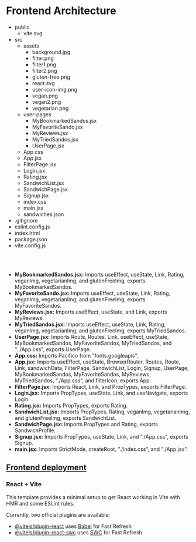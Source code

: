# Frontend Architecture

<ul>
  <li>public<ul>
    <li>vite.svg</li>
    </ul>
  </li>
  <li>src<ul>
    <li>assets<ul>
      <li>background.jpg</li>
      <li>filter.png</li>
      <li>filter1.png</li>
      <li>filter2.png</li>
      <li>gluten-free.png</li>
      <li>react.svg</li>
      <li>user-icon-img.png</li>
      <li>vegan.png</li>
      <li>vegan2.png</li>
      <li>vegetarian.png</li>
      </ul>
    </li>
    <li>user-pages<ul>
      <li>MyBookmarkedSandos.jsx</li>
      <li>MyFavoriteSando.jsx</li>
      <li>MyReviews.jsx</li>
      <li>MyTriedSandos.jsx</li>
      <li>UserPage.jsx</li>
      </ul>
    </li>
    <li>App.css</li>
    <li>App.jsx</li>
    <li>FilterPage.jsx</li>
    <li>Login.jsx</li>
    <li>Rating.jsx</li>
    <li>SandwichList.jsx</li>
    <li>SandwichPage.jsx</li>
    <li>Signup.jsx</li>
    <li>index.css</li>
    <li>main.jsx</li>
    <li>sandwiches.json</li>
    </ul>
  </li>
  <li>.gitignore</li>
  <li>eslint.config.js</li>
  <li>index.html</li>
  <li>package.json</li>
  <li>vite.config.js</li>
</ul>

<br>
<br>

<ul>
  <li><strong>MyBookmarkedSandos.jsx:</strong> Imports useEffect, useState, Link, Rating, veganImg, vegetarianImg, and glutenFreeImg, exports MyBookmarkedSandos.</li>
  <li><strong>MyFavoriteSando.jsx:</strong> Imports useEffect, useState, Link, Rating, veganImg, vegetarianImg, and glutenFreeImg, exports MyFavoriteSandos.</li>
  <li><strong>MyReviews.jsx:</strong> Imports useEffect, useState, and Link, exports MyReviews.</li>
  <li><strong>MyTriedSandos.jsx</strong><strong>:</strong> Imports useEffect, useState, Link, Rating, veganImg, vegetarianImg, and glutenFreeImg, exports MyTriedSandos.</li>
  <li><strong>UserPage.jsx:</strong> Imports Route, Routes, Link, useEffect, useState, MyBookmarkedSandos, MyFavoriteSandos, MyTriedSandos, and &quot;../App.css&quot;, exports UserPage.</li>
  <li><strong>App.css:</strong> Imports Pacifico from &quot;fonts.googleapis&quot;.</li>
  <li><strong>App.jsx:</strong> Imports useEffect, useState, BrowserRouter, Routes, Route, Link, sandwichData, FilterPage, SandwichList, Login, Signup, UserPage, MyBookmarkedSandos, MyFavoriteSandos, MyReviews, MyTriedSandos, &quot;./App.css&quot;, and filterIcon, exports App.</li>
  <li><strong>FilterPage.jsx:</strong> Imports React, Link, and PropTypes, exports FilterPage.</li>
  <li><strong>Login.jsx:</strong> Imports PropTypes, useState, Link, and useNavigate, exports Login.</li>
  <li><strong>Rating.jsx:</strong> Imports PropTypes, exports Rating.</li>
  <li><strong>SandwichList.jsx:</strong> Imports PropTypes, Rating, veganImg, vegetarianImg, and glutenFreeImg, exports SandwichList.</li>
  <li><strong>SandwichPage.jsx:</strong> Imports PropTypes and Rating, exports SandwichProfile.</li>
  <li><strong>Signup.jsx:</strong> Imports PropTypes, useState, Link, and &quot;./App.css&quot;, exports Signup.</li>
  <li><strong>main.jsx:</strong> Imports StrictMode, createRoot, &quot;./index.css&quot;, and &quot;./App.jsx&quot;.</li>
</ul>


## [Frontend deployment](https://delightful-mushroom-05d6e7b1e.5.azurestaticapps.net/)

### React + Vite

This template provides a minimal setup to get React working in
Vite with HMR and some ESLint rules.

Currently, two official plugins are available:

- [@vitejs/plugin-react](https://github.com/vitejs/vite-plugin-react/blob/main/packages/plugin-react/README.md)
  uses [Babel](https://babeljs.io/) for Fast Refresh
- [@vitejs/plugin-react-swc](https://github.com/vitejs/vite-plugin-react-swc)
  uses [SWC](https://swc.rs/) for Fast Refresh
